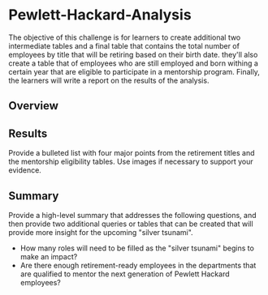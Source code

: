 # Pewlett-Hackard-Analysis

The objective of this challenge is for learners to create additional two intermediate tables and a final table that contains the total number of employees by title that will be retiring based on their birth date. they'll also create a table that of employees who are still employed and born withing a certain year that are eligible to participate in a mentorship program. Finally, the learners will write a report on the results of the analysis.

## Overview

## Results
Provide a bulleted list with four major points from the retirement titles and the mentorship eligibility tables. Use images if necessary to support your evidence.

## Summary
Provide a high-level summary that addresses the following questions, and then provide two additional queries or tables that can be created that will provide more insight for the upcoming "silver tsunami".
* How many roles will need to be filled as the "silver tsunami" begins to make an impact?
* Are there enough retirement-ready employees in the departments that are qualified to mentor the next generation of Pewlett Hackard employees?
